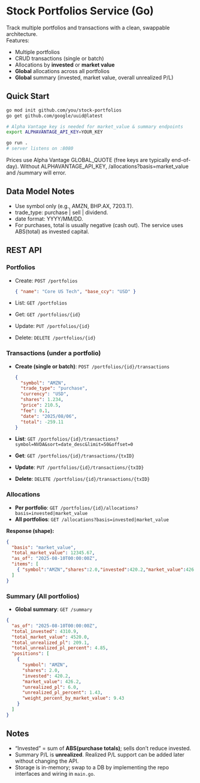 # Stock Portfolios Service (Go)

Track multiple portfolios and transactions with a clean, swappable architecture.  
Features:
- Multiple portfolios
- CRUD transactions (single or batch)
- Allocations by **invested** or **market value**
- **Global** allocations across all portfolios
- **Global** summary (invested, market value, overall unrealized P/L)

## Quick Start

```bash
go mod init github.com/you/stock-portfolios
go get github.com/google/uuid@latest

# Alpha Vantage key is needed for market_value & summary endpoints
export ALPHAVANTAGE_API_KEY=YOUR_KEY

go run .
# server listens on :8080
```
Prices use Alpha Vantage GLOBAL_QUOTE (free keys are typically end-of-day).
Without ALPHAVANTAGE_API_KEY, /allocations?basis=market_value and /summary will error.



## Data Model Notes

- Use symbol only (e.g., AMZN, BHP.AX, 7203.T).
- trade_type: purchase | sell | dividend.
- date format: YYYY/MM/DD.
- For purchases, total is usually negative (cash out). The service uses ABS(total) as invested capital.

## REST API
### Portfolios

- Create: `POST /portfolios`

  ```json
  { "name": "Core US Tech", "base_ccy": "USD" }
  ```
- List: `GET /portfolios`
- Get: `GET /portfolios/{id}`
- Update: `PUT /portfolios/{id}`
- Delete: `DELETE /portfolios/{id}`

### Transactions (under a portfolio)

- **Create (single or batch)**: `POST /portfolios/{id}/transactions`

  ```json
  {
    "symbol": "AMZN",
    "trade_type": "purchase",
    "currency": "USD",
    "shares": 1.234,
    "price": 210.5,
    "fee": 0.1,
    "date": "2025/08/06",
    "total": -259.11
  }
  ```

- **List**: `GET /portfolios/{id}/transactions?symbol=NVDA&sort=date_desc&limit=50&offset=0`
- **Get**: `GET /portfolios/{id}/transactions/{txID}`
- **Update**: `PUT /portfolios/{id}/transactions/{txID}`
- **Delete**: `DELETE /portfolios/{id}/transactions/{txID}`

### Allocations

- **Per portfolio**: `GET /portfolios/{id}/allocations?basis=invested|market_value`
- **All portfolios**: `GET /allocations?basis=invested|market_value`

**Response (shape):**

```json
{
  "basis": "market_value",
  "total_market_value": 12345.67,
  "as_of": "2025-08-10T00:00:00Z",
  "items": [
    { "symbol":"AMZN","shares":2.0,"invested":420.2,"market_value":426.2,"weight_percent":3.45 }
  ]
}
```

### Summary (All portfolios)

- **Global summary**: `GET /summary`

```json
{
  "as_of": "2025-08-10T00:00:00Z",
  "total_invested": 4310.9,
  "total_market_value": 4520.0,
  "total_unrealized_pl": 209.1,
  "total_unrealized_pl_percent": 4.85,
  "positions": [
    {
      "symbol": "AMZN",
      "shares": 2.0,
      "invested": 420.2,
      "market_value": 426.2,
      "unrealized_pl": 6.0,
      "unrealized_pl_percent": 1.43,
      "weight_percent_by_market_value": 9.43
    }
  ]
}
```

## Notes

- “Invested” = sum of **ABS(purchase totals)**; sells don’t reduce invested.
- Summary P/L is **unrealized**. Realized P/L support can be added later without changing the API.
- Storage is in-memory; swap to a DB by implementing the repo interfaces and wiring in `main.go`.
